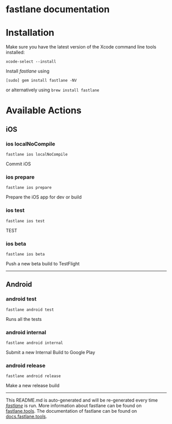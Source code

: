 fastlane documentation
================
# Installation

Make sure you have the latest version of the Xcode command line tools installed:

```
xcode-select --install
```

Install _fastlane_ using
```
[sudo] gem install fastlane -NV
```
or alternatively using `brew install fastlane`

# Available Actions
## iOS
### ios localNoCompile
```
fastlane ios localNoCompile
```
Commit iOS
### ios prepare
```
fastlane ios prepare
```
Prepare the iOS app for dev or build
### ios test
```
fastlane ios test
```
TEST
### ios beta
```
fastlane ios beta
```
Push a new beta build to TestFlight

----

## Android
### android test
```
fastlane android test
```
Runs all the tests
### android internal
```
fastlane android internal
```
Submit a new Internal Build to Google Play
### android release
```
fastlane android release
```
Make a new release build

----

This README.md is auto-generated and will be re-generated every time [_fastlane_](https://fastlane.tools) is run.
More information about fastlane can be found on [fastlane.tools](https://fastlane.tools).
The documentation of fastlane can be found on [docs.fastlane.tools](https://docs.fastlane.tools).

